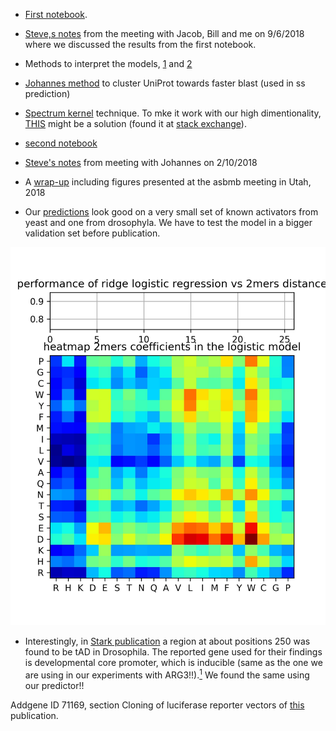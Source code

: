 * [First notebook](https://htmlpreview.github.io/?https://github.com/aerijman/Transcriptional-Activation-Domains/blob/gh-pages/TADs_primer.html).
* [Steve,s notes](https://github.com/aerijman/Transcriptional-Activation-Domains/blob/gh-pages/9_6_18%20Nobel%20meeting.pdf) from the meeting with Jacob, Bill and me on 9/6/2018 where we discussed the results from the first notebook.

* Methods to interpret the models, [1](http://papers.nips.cc/paper/7062-a-unified-approach-to-interpreting-model-predictions.pdf) and [2](https://arxiv.org/pdf/1703.01365.pdf)

* [Johannes method](https://uniclust.mmseqs.com) to cluster UniProt towards faster blast (used in ss prediction)
* [Spectrum kernel](http://psb.stanford.edu/psb-online/proceedings/psb02/leslie.pdf) technique. To mke it work with our high dimentionality, [THIS](http://citeseerx.ist.psu.edu/viewdoc/download?doi=10.1.1.144.9009&rep=rep1&type=pdf) might be a solution (found it at [stack exchange](https://datascience.stackexchange.com/questions/989/svm-using-scikit-learn-runs-endlessly-and-never-completes-execution)).  

* [second notebook](http://htmlpreview.github.io/?https://github.com/aerijman/TADs-analysis/blob/master/TAD_second_clean.html)

* [Steve's notes](./10_2_2028_talk_with_Johannes.pdf) from meeting with Johannes on 2/10/2018 

* A [wrap-up](./UtahConference.htm) including figures presented at the asbmb meeting in Utah, 2018

* Our [predictions](./predict_sequences.html) look good on a very small set of known activators from yeast and one from drosophyla. We have to test the model in a bigger validation set before publication.


[![performance_2mers](./heatmap_1.jpg)](https://youtu.be/7gUZ2tquVYg)



* Interestingly, in [Stark publication](http://emboj.embopress.org/content/37/16/e98896) a region at about positions 250 was found to be tAD in Drosophila. The reported gene used for their findings is developmental core promoter, which is inducible (same as the one we are using in our experiments with ARG3!!).[<sup>1</sup>](#1)
We found the same using our predictor!!









Addgene ID 71169, section Cloning of luciferase reporter vectors of [this](https://www.nature.com/articles/nature15545) publication.<a class="anchor" id="1"></a>
